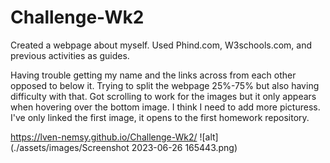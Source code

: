 # Challenge-Wk2

Created a webpage about myself. Used Phind.com, W3schools.com, and previous activities as guides.

Having trouble getting my name and the links across from each other opposed to below it.
Trying to split the webpage 25%-75% but also having difficulty with that.
Got scrolling to work for the images but it only appears when hovering over the bottom image. I think I need to add more picturess. I've only linked the first image, it opens to the first homework repository.

https://lven-nemsy.github.io/Challenge-Wk2/
![alt](./assets/images/Screenshot 2023-06-26 165443.png)